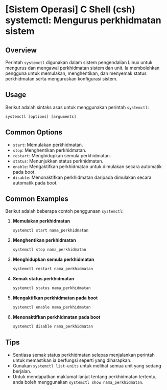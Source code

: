 # [Sistem Operasi] C Shell (csh) systemctl: Mengurus perkhidmatan sistem

## Overview
Perintah `systemctl` digunakan dalam sistem pengendalian Linux untuk mengurus dan mengawal perkhidmatan sistem dan unit. Ia membolehkan pengguna untuk memulakan, menghentikan, dan menyemak status perkhidmatan serta menguruskan konfigurasi sistem.

## Usage
Berikut adalah sintaks asas untuk menggunakan perintah `systemctl`:

```
systemctl [options] [arguments]
```

## Common Options
- `start`: Memulakan perkhidmatan.
- `stop`: Menghentikan perkhidmatan.
- `restart`: Menghidupkan semula perkhidmatan.
- `status`: Menunjukkan status perkhidmatan.
- `enable`: Mengaktifkan perkhidmatan untuk dimulakan secara automatik pada boot.
- `disable`: Menonaktifkan perkhidmatan daripada dimulakan secara automatik pada boot.

## Common Examples
Berikut adalah beberapa contoh penggunaan `systemctl`:

1. **Memulakan perkhidmatan**
   ```bash
   systemctl start nama_perkhidmatan
   ```

2. **Menghentikan perkhidmatan**
   ```bash
   systemctl stop nama_perkhidmatan
   ```

3. **Menghidupkan semula perkhidmatan**
   ```bash
   systemctl restart nama_perkhidmatan
   ```

4. **Semak status perkhidmatan**
   ```bash
   systemctl status nama_perkhidmatan
   ```

5. **Mengaktifkan perkhidmatan pada boot**
   ```bash
   systemctl enable nama_perkhidmatan
   ```

6. **Menonaktifkan perkhidmatan pada boot**
   ```bash
   systemctl disable nama_perkhidmatan
   ```

## Tips
- Sentiasa semak status perkhidmatan selepas menjalankan perintah untuk memastikan ia berfungsi seperti yang diharapkan.
- Gunakan `systemctl list-units` untuk melihat semua unit yang sedang berjalan.
- Untuk mendapatkan maklumat lanjut tentang perkhidmatan tertentu, anda boleh menggunakan `systemctl show nama_perkhidmatan`.